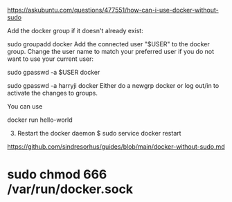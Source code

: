 https://askubuntu.com/questions/477551/how-can-i-use-docker-without-sudo


Add the docker group if it doesn't already exist:

 sudo groupadd docker
Add the connected user "$USER" to the docker group. Change the user name to match your preferred user if you do not want to use your current user:

 sudo gpasswd -a $USER docker

  sudo gpasswd -a harryji docker
Either do a newgrp docker or log out/in to activate the changes to groups.

You can use

 docker run hello-world


 3. Restart the docker daemon
$ sudo service docker restart


https://github.com/sindresorhus/guides/blob/main/docker-without-sudo.md


# sudo chmod 666 /var/run/docker.sock